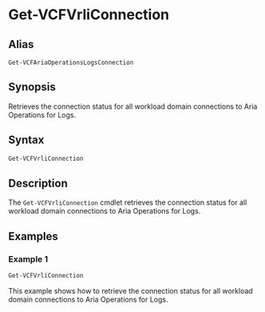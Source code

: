 # Get-VCFVrliConnection

## Alias

`Get-VCFAriaOperationsLogsConnection`

## Synopsis

Retrieves the connection status for all workload domain connections to Aria Operations for Logs.

## Syntax

```powershell
Get-VCFVrliConnection
```

## Description

The `Get-VCFVrliConnection` cmdlet retrieves the connection status for all workload domain connections to Aria Operations for Logs.

## Examples

### Example 1

```powershell
Get-VCFVrliConnection
```

This example shows how to retrieve the connection status for all workload domain connections to Aria Operations for Logs.
